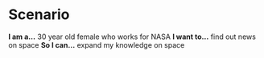 # Scenario

**I am a…** 30 year old female who works for NASA
**I want to…** find out news on space
**So I can…** expand my knowledge on space